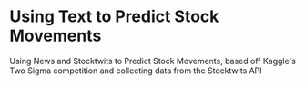 # Using Text to Predict Stock Movements
 Using News and Stocktwits to Predict Stock Movements, based off Kaggle's Two Sigma competition and collecting data from the Stocktwits API
